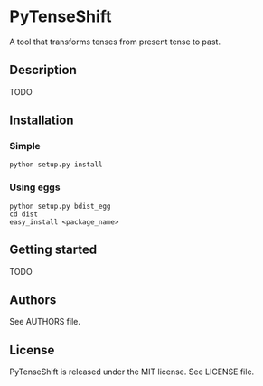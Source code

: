 PyTenseShift
============

A tool that transforms tenses from present tense to past.

Description
-----------

TODO

Installation
------------

### Simple

    python setup.py install

### Using eggs

    python setup.py bdist_egg
    cd dist
    easy_install <package_name>

Getting started
---------------

TODO

Authors
-------

See AUTHORS file.

License
-------

PyTenseShift is released under the MIT license. See LICENSE file.
